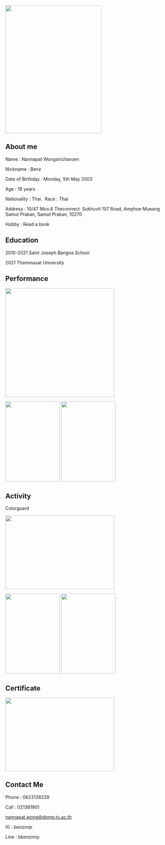 <img src="https://sv1.picz.in.th/images/2021/12/03/6UQU5P.jpg" width="300" height="400">


## About me

Name : Nannapat Wongsiricharoen

Nickname : Benz

Date of Birthday : Monday, 5th May 2003

Age : 18 years

Nationality : Thai.   Race : Thai

Address : 10/47 Moo.8 Theconnect  Sukhuvit 107 Road, Amphoe Mueang Samut Prakan, Samut Prakan, 10270

Hobby : Read a book


## Education

2010-2021 Saint Joseph Bangna School

2021 Thammasat University


## Performance

<img src="https://sv1.picz.in.th/images/2021/12/03/6U5ioy.jpg" width="340" height="340">

<img src="https://sv1.picz.in.th/images/2021/12/03/6U5XDv.jpg" width="170" height="250"> <img src="https://sv1.picz.in.th/images/2021/12/03/6U5vkN.jpg" width="170" height="250">


## Activity

Colorguard

<img src="https://sv1.picz.in.th/images/2021/12/03/6Uqts8.jpg" width="340" height="230">

<img src="https://sv1.picz.in.th/images/2021/12/03/6UUvPv.jpg" width="170" height="250"> <img src="https://sv1.picz.in.th/images/2021/12/03/6UqNpJ.jpg" width="170" height="250">


## Certificate

<img src="https://sv1.picz.in.th/images/2021/12/03/6UqCgW.png" width="340" height="230">


## Contact Me

Phone : 0623138228

Call : 021381901

nannapat.wong@dome.tu.ac.th

IG : _benznnp_

Line : bbenznnp
